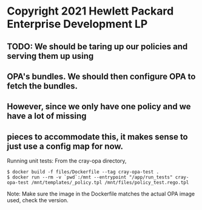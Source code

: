 # Copyright 2021 Hewlett Packard Enterprise Development LP

## TODO: We should be taring up our policies and serving them up using
## OPA's bundles. We should then configure OPA to fetch the bundles.
## However, since we only have one policy and we have a lot of missing
## pieces to accommodate this, it makes sense to just use a config map for now.

Running unit tests: From the cray-opa directory,

```
$ docker build -f files/Dockerfile --tag cray-opa-test .
$ docker run --rm -v `pwd`:/mnt --entrypoint "/app/run_tests" cray-opa-test /mnt/templates/_policy.tpl /mnt/files/policy_test.rego.tpl
```

Note: Make sure the image in the Dockerfile matches the actual OPA image used, check the version.
